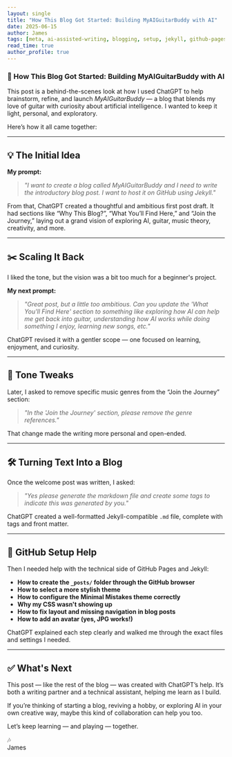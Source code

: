 ```yaml
---
layout: single
title: "How This Blog Got Started: Building MyAIGuitarBuddy with AI"
date: 2025-06-15
author: James
tags: [meta, ai-assisted-writing, blogging, setup, jekyll, github-pages]
read_time: true
author_profile: true
---
```


### 🎸 How This Blog Got Started: Building MyAIGuitarBuddy with AI

This post is a behind-the-scenes look at how I used ChatGPT to help brainstorm, refine, and launch *MyAIGuitarBuddy* — a blog that blends my love of guitar with curiosity about artificial intelligence. I wanted to keep it light, personal, and exploratory.

Here’s how it all came together:

---

## 💡 The Initial Idea

**My prompt:**
> *"I want to create a blog called MyAIGuitarBuddy and I need to write the introductory blog post. I want to host it on GitHub using Jekyll."*

From that, ChatGPT created a thoughtful and ambitious first post draft. It had sections like “Why This Blog?”, “What You’ll Find Here,” and “Join the Journey,” laying out a grand vision of exploring AI, guitar, music theory, creativity, and more.

---

## ✂️ Scaling It Back

I liked the tone, but the vision was a bit too much for a beginner's project.

**My next prompt:**
> *"Great post, but a little too ambitious. Can you update the 'What You'll Find Here' section to something like exploring how AI can help me get back into guitar, understanding how AI works while doing something I enjoy, learning new songs, etc."*

ChatGPT revised it with a gentler scope — one focused on learning, enjoyment, and curiosity.

---

## 🎵 Tone Tweaks

Later, I asked to remove specific music genres from the “Join the Journey” section:

> *"In the 'Join the Journey' section, please remove the genre references."*

That change made the writing more personal and open-ended.

---

## 🛠️ Turning Text Into a Blog

Once the welcome post was written, I asked:

> *"Yes please generate the markdown file and create some tags to indicate this was generated by you."*

ChatGPT created a well-formatted Jekyll-compatible `.md` file, complete with tags and front matter.

---

## 🚧 GitHub Setup Help

Then I needed help with the technical side of GitHub Pages and Jekyll:

- **How to create the `_posts/` folder through the GitHub browser**
- **How to select a more stylish theme**
- **How to configure the Minimal Mistakes theme correctly**
- **Why my CSS wasn't showing up**
- **How to fix layout and missing navigation in blog posts**
- **How to add an avatar (yes, JPG works!)**

ChatGPT explained each step clearly and walked me through the exact files and settings I needed.

---

## ✅ What's Next

This post — like the rest of the blog — was created with ChatGPT’s help. It’s both a writing partner and a technical assistant, helping me learn as I build.

If you’re thinking of starting a blog, reviving a hobby, or exploring AI in your own creative way, maybe this kind of collaboration can help you too.

Let’s keep learning — and playing — together.

🎶  
James  
